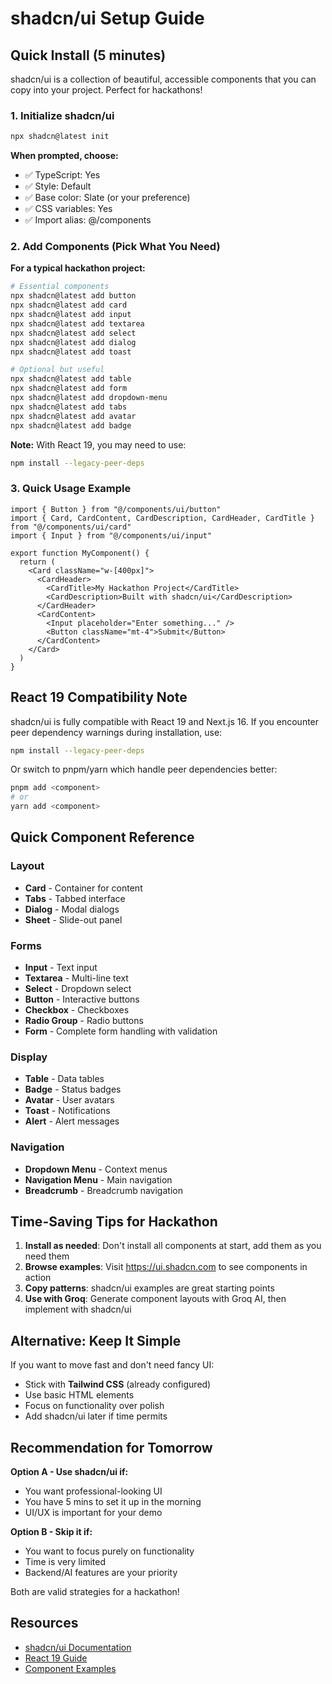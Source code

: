 # shadcn/ui Setup Guide

## Quick Install (5 minutes)

shadcn/ui is a collection of beautiful, accessible components that you can copy into your project. Perfect for hackathons!

### 1. Initialize shadcn/ui

```bash
npx shadcn@latest init
```

**When prompted, choose:**
- ✅ TypeScript: Yes
- ✅ Style: Default
- ✅ Base color: Slate (or your preference)
- ✅ CSS variables: Yes
- ✅ Import alias: @/components

### 2. Add Components (Pick What You Need)

**For a typical hackathon project:**

```bash
# Essential components
npx shadcn@latest add button
npx shadcn@latest add card
npx shadcn@latest add input
npx shadcn@latest add textarea
npx shadcn@latest add select
npx shadcn@latest add dialog
npx shadcn@latest add toast

# Optional but useful
npx shadcn@latest add table
npx shadcn@latest add form
npx shadcn@latest add dropdown-menu
npx shadcn@latest add tabs
npx shadcn@latest add avatar
npx shadcn@latest add badge
```

**Note:** With React 19, you may need to use:
```bash
npm install --legacy-peer-deps
```

### 3. Quick Usage Example

```tsx
import { Button } from "@/components/ui/button"
import { Card, CardContent, CardDescription, CardHeader, CardTitle } from "@/components/ui/card"
import { Input } from "@/components/ui/input"

export function MyComponent() {
  return (
    <Card className="w-[400px]">
      <CardHeader>
        <CardTitle>My Hackathon Project</CardTitle>
        <CardDescription>Built with shadcn/ui</CardDescription>
      </CardHeader>
      <CardContent>
        <Input placeholder="Enter something..." />
        <Button className="mt-4">Submit</Button>
      </CardContent>
    </Card>
  )
}
```

## React 19 Compatibility Note

shadcn/ui is fully compatible with React 19 and Next.js 16. If you encounter peer dependency warnings during installation, use:

```bash
npm install --legacy-peer-deps
```

Or switch to pnpm/yarn which handle peer dependencies better:

```bash
pnpm add <component>
# or
yarn add <component>
```

## Quick Component Reference

### Layout
- **Card** - Container for content
- **Tabs** - Tabbed interface
- **Dialog** - Modal dialogs
- **Sheet** - Slide-out panel

### Forms
- **Input** - Text input
- **Textarea** - Multi-line text
- **Select** - Dropdown select
- **Button** - Interactive buttons
- **Checkbox** - Checkboxes
- **Radio Group** - Radio buttons
- **Form** - Complete form handling with validation

### Display
- **Table** - Data tables
- **Badge** - Status badges
- **Avatar** - User avatars
- **Toast** - Notifications
- **Alert** - Alert messages

### Navigation
- **Dropdown Menu** - Context menus
- **Navigation Menu** - Main navigation
- **Breadcrumb** - Breadcrumb navigation

## Time-Saving Tips for Hackathon

1. **Install as needed**: Don't install all components at start, add them as you need them
2. **Browse examples**: Visit https://ui.shadcn.com to see components in action
3. **Copy patterns**: shadcn/ui examples are great starting points
4. **Use with Groq**: Generate component layouts with Groq AI, then implement with shadcn/ui

## Alternative: Keep It Simple

If you want to move fast and don't need fancy UI:
- Stick with **Tailwind CSS** (already configured)
- Use basic HTML elements
- Focus on functionality over polish
- Add shadcn/ui later if time permits

## Recommendation for Tomorrow

**Option A - Use shadcn/ui if:**
- You want professional-looking UI
- You have 5 mins to set it up in the morning
- UI/UX is important for your demo

**Option B - Skip it if:**
- You want to focus purely on functionality
- Time is very limited
- Backend/AI features are your priority

Both are valid strategies for a hackathon!

## Resources

- [shadcn/ui Documentation](https://ui.shadcn.com)
- [React 19 Guide](https://ui.shadcn.com/docs/react-19)
- [Component Examples](https://ui.shadcn.com/examples)
